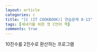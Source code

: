 ```yaml
---
layout: article
categories: c
title: "[C (IT COOKBOOK)] 연습문제 8-13"
tags: [새내기를 위한 첫 C언어 책]
comments: true
---
```


10진수를 2진수로 환산하는 프로그램

<script src="https://gist.github.com/junbly/266fcd7bdde1cb0a9ed9607278c30ca2.js"></script>
